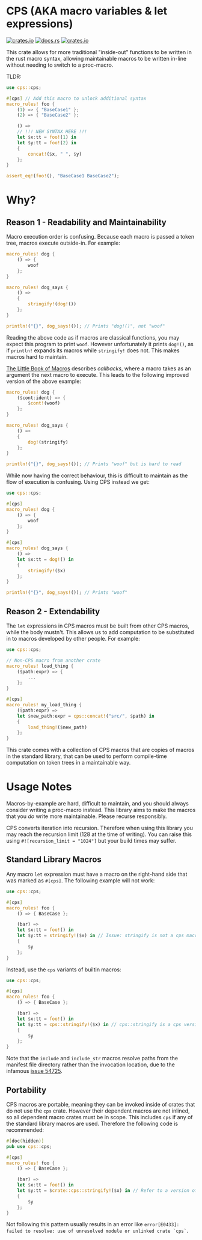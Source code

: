 # CPS (AKA macro variables & let expressions)

[![crates.io](https://img.shields.io/crates/v/cps.svg)](https://crates.io/crates/cps)
[![docs.rs](https://img.shields.io/docsrs/cps)](https://docs.rs/cps/latest/cps/)
[![crates.io](https://img.shields.io/crates/l/cps.svg)](https://github.com/LucentFlux/cps/blob/main/LICENSE)

This crate allows for more traditional "inside-out" functions to be written in the rust macro syntax, allowing maintainable macros to be written in-line without needing to switch to a proc-macro.

TLDR:
```rust
use cps::cps;

#[cps] // Add this macro to unlock additional syntax
macro_rules! foo {
    (1) => { "BaseCase1" };
    (2) => { "BaseCase2" };

    () =>
    // !!! NEW SYNTAX HERE !!!
    let $x:tt = foo!(1) in
    let $y:tt = foo!(2) in
    {
        concat!($x, " ", $y)
    };
}

assert_eq!(foo!(), "BaseCase1 BaseCase2");
```

# Why?
## Reason 1 - Readability and Maintainability

Macro execution order is confusing. Because each macro is passed a token tree, macros execute outside-in. For example:

```rust
macro_rules! dog {
    () => {
        woof
    };
}

macro_rules! dog_says {
    () => 
    {
        stringify!(dog!())
    };
}

println!("{}", dog_says!()); // Prints "dog!()", not "woof"
```

Reading the above code as if macros are classical functions, you may expect this program to print `woof`. However unfortunately it prints `dog!()`, as if `println!` expands its macros while `stringify!` does not. This makes macros hard to maintain.

[The Little Book of Macros](https://veykril.github.io/tlborm/decl-macros/patterns/callbacks.html) describes *callbacks*, where a macro takes as an argument the next macro to execute. This leads to the following improved version of the above example:

```rust
macro_rules! dog {
    ($cont:ident) => {
        $cont!(woof)
    };
}

macro_rules! dog_says {
    () => 
    {
        dog!(stringify)
    };
}

println!("{}", dog_says!()); // Prints "woof" but is hard to read
```

While now having the correct behaviour, this is difficult to maintain as the flow of execution is confusing. Using CPS instead we get:

```rust
use cps::cps;

#[cps]
macro_rules! dog {
    () => {
        woof
    };
}

#[cps]
macro_rules! dog_says {
    () => 
    let $x:tt = dog!() in
    {
        stringify!($x)
    };
}

println!("{}", dog_says!()); // Prints "woof"
```

## Reason 2 - Extendability

The `let` expressions in CPS macros must be built from other CPS macros, while the body mustn't. This allows us to add computation to be substituted in to macros developed by other people.
For example:

```rust
use cps::cps;

// Non-CPS macro from another crate
macro_rules! load_thing {
    ($path:expr) => {
        ...
    };
}

#[cps]
macro_rules! my_load_thing {
    ($path:expr) => 
    let $new_path:expr = cps::concat!("src/", $path) in
    {
        load_thing!($new_path)
    };
}
```

This crate comes with a collection of CPS macros that are copies of macros in the standard library, that can be used
to perform compile-time computation on token trees in a maintainable way.

# Usage Notes

Macros-by-example are hard, difficult to maintain, and you should always consider writing a proc-macro instead.
This library aims to make the macros that you *do* write more maintainable. Please recurse responsibly.

CPS converts iteration into recursion. Therefore when using this library you may reach the recursion limit (128 at the time of writing). You can raise this using `#![recursion_limit = "1024"]` but your build times may suffer.

## Standard Library Macros

Any macro `let` expression must have a macro on the right-hand side that was marked as `#[cps]`. The following example will not work:

```rust
use cps::cps;

#[cps]
macro_rules! foo {
    () => { BaseCase };

    (bar) =>
    let $x:tt = foo!() in
    let $y:tt = stringify!($x) in // Issue: stringify is not a cps macro
    {
        $y
    };
}
```

Instead, use the `cps` variants of builtin macros:

```rust
use cps::cps;

#[cps]
macro_rules! foo {
    () => { BaseCase };

    (bar) =>
    let $x:tt = foo!() in
    let $y:tt = cps::stringify!($x) in // cps::stringify is a cps version of `stringify`
    {
        $y
    };
}
```

Note that the `include` and `include_str` macros resolve paths from the manifest file directory rather than the invocation location, due to the infamous [issue 54725](https://github.com/rust-lang/rust/issues/54725).

## Portability

CPS macros are portable, meaning they can be invoked inside of crates that do not use the `cps` crate. However their dependent macros are not inlined, so all dependent macro crates must be in scope. This includes `cps` if any of the standard library macros are used. Therefore the following code is recommended:

```rust
#[doc(hidden)]
pub use cps::cps;

#[cps]
macro_rules! foo {
    () => { BaseCase };

    (bar) =>
    let $x:tt = foo!() in
    let $y:tt = $crate::cps::stringify!($x) in // Refer to a version of `cps` that we bring along with us.
    {
        $y
    };
}
```

Not following this pattern usually results in an error like ``` error[E0433]: failed to resolve: use of unresolved module or unlinked crate `cps` ```.
